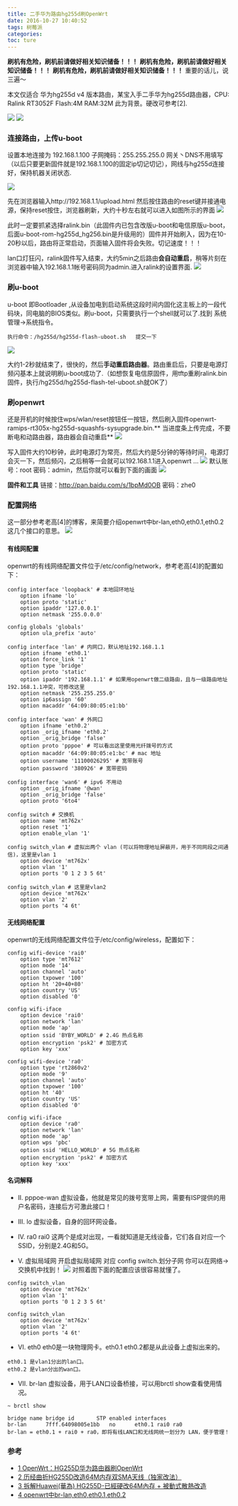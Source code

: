 ```yaml
---
title: 二手华为路由hg255d刷OpenWrt
date: 2016-10-27 10:40:52
tags: 树莓派
categories:
toc: ture
---
```

**刷机有危险，刷机前请做好相关知识储备！！！**
**刷机有危险，刷机前请做好相关知识储备！！！**
**刷机有危险，刷机前请做好相关知识储备！！！**
重要的话儿，说三遍～
<!--more-->
本文仅适合 华为hg255d v4 版本路由，某宝入手二手华为hg255d路由器，CPU: Ralink RT3052F Flash:4M RAM:32M 此为背景。硬改可参考[2].

![](/images/ubuntu/hg255d.jpg)
![](/images/ubuntu/hg255d-2.jpg)

### 连接路由，上传u-boot
设置本地连接为 192.168.1.100  子网掩码：255.255.255.0 网关丶DNS不用填写（以后只要更新固件就是192.168.1.100的固定ip切记切记），网线与hg255d连接好，保持机器关闭状态.

![](/images/ubuntu/hg255d-3.jpg)

先在浏览器输入http://192.168.1.1/upload.html 然后按住路由的reset键并接通电源，保持reset按住，浏览器刷新，大约十秒左右就可以进入如图所示的界面
![](/images/ubuntu/hg255d-4.jpg)

此时一定要抓紧选择ralink.bin（此固件内已包含改版u-boot和电信原版u-boot，后面u-boot-rom-hg255d_hg256.bin是升级用的）固件并开始刷入，因为在10-20秒以后，路由将正常启动，页面输入固件将会失败。切记速度！！！

lan口灯狂闪，ralink固件写入结束，大约5min之后路由**会自动重启**，稍等片刻在浏览器中输入192.168.1.1帐号密码同为admin.进入ralink的设置界面.
![](/images/ubuntu/hg255d-5.jpg)

### 刷u-boot
u-boot 即Bootloader ,从设备加电到启动系统这段时间内固化这主板上的一段代码块，同电脑的BIOS类似。刷u-boot，只需要执行一个shell就可以了.找到 系统管理->系统指令。
```
执行命令：/hg255d/hg255d-flash-uboot.sh   提交一下
```
![](/images/ubuntu/hg255d-6.jpg)

大约1-2秒就结束了，很快的，然后**手动重启路由器**。路由重启后，只要是电源灯频闪基本上就说明刷u-boot成功了.（如想恢复电信原固件，用tftp重刷ralink.bin固件，执行/hg255d/hg255d-flash-tel-uboot.sh就OK了）

### 刷openwrt
还是开机的时候按住wps/wlan/reset按钮任一按钮，然后刷入固件openwrt-ramips-rt305x-hg255d-squashfs-sysupgrade.bin.** 当进度条上传完成，不要断电和动路由器，路由器会自动重启**
![](/images/ubuntu/hg255d-7.jpg)


写入固件大约10秒钟，此时电源灯为常亮，然后大约是5分钟的等待时间，电源灯会灭一下，然后频闪，之后稍等一会就可以192.168.1.1进入openwrt ...
![](/images/ubuntu/hg255d-8.jpg)
默认账号：root 密码：admin，然后你就可以看到下面的画面
![](/images/ubuntu/hg255d-9.jpg)

**固件和工具**
链接：http://pan.baidu.com/s/1bpMd0OB 密码：zhe0

### 配置网络
这一部分参考老高[4]的博客，来简要介绍openwrt中br-lan,eth0,eth0.1,eth0.2 这几个接口的意思。
![](/images/ubuntu/hg255d-10.png)

#### 有线网配置
openwrt的有线网络配置文件位于/etc/config/network，参考老高[4]的配置如下：
```
config interface 'loopback' # 本地回环地址
    option ifname 'lo'
    option proto 'static'
    option ipaddr '127.0.0.1'
    option netmask '255.0.0.0'

config globals 'globals'
    option ula_prefix 'auto'

config interface 'lan' # 内网口，默认地址192.168.1.1
    option ifname 'eth0.1'
    option force_link '1'
    option type 'bridge'
    option proto 'static'
    option ipaddr '192.168.1.1' # 如果用openwrt做二级路由，且与一级路由地址192.168.1.1冲突，可修改这里
    option netmask '255.255.255.0'
    option ip6assign '60'
    option macaddr '64:09:80:05:e1:bb'

config interface 'wan' # 外网口
    option ifname 'eth0.2'
    option _orig_ifname 'eth0.2'
    option _orig_bridge 'false'
    option proto 'pppoe' # 可以看出这里使用光纤拨号的方式
    option macaddr '64:09:80:05:e1:bc' # mac 地址
    option username '11100026295' # 宽带账号
    option password '380926' # 宽带密码

config interface 'wan6' # ipv6 不用动
    option _orig_ifname '@wan'
    option _orig_bridge 'false'
    option proto '6to4'

config switch # 交换机
    option name 'mt762x'
    option reset '1'
    option enable_vlan '1'

config switch_vlan # 虚拟出两个 vlan (可以将物理地址屏蔽开，用于不同网段之间通信)，这里是vlan 1
    option device 'mt762x'
    option vlan '1'
    option ports '0 1 2 3 5 6t'

config switch_vlan # 这里是vlan2
    option device 'mt762x'
    option vlan '2'
    option ports '4 6t'
```
#### 无线网络配置
openwrt的无线网络配置文件位于/etc/config/wireless，配置如下：
```
config wifi-device 'rai0'
    option type 'mt7612'
    option mode '14'
    option channel 'auto'
    option txpower '100'
    option ht '20+40+80'
    option country 'US'
    option disabled '0'

config wifi-iface
    option device 'rai0'
    option network 'lan'
    option mode 'ap'
    option ssid 'BYBY_WORLD' # 2.4G 热点名称
    option encryption 'psk2' # 加密方式
    option key 'xxx'

config wifi-device 'ra0'
    option type 'rt2860v2'
    option mode '9'
    option channel 'auto'
    option txpower '100'
    option ht '40'
    option country 'US'
    option disabled '0'

config wifi-iface
    option device 'ra0'
    option network 'lan'
    option mode 'ap'
    option wps 'pbc'
    option ssid 'HELLO_WORLD' # 5G 热点名称
    option encryption 'psk2' # 加密方式
    option key 'xxx'
```
#### 名词解释
* II. pppoe-wan
虚拟设备，他就是常见的拨号宽带上网，需要有ISP提供的用户名密码，连接后方可激此接口！

* III. lo
虚拟设备，自身的回环网设备。

* IV. ra0 rai0
这两个是成对出现，一看就知道是无线设备，它们各自对应一个SSID，分别是2.4G和5G。

* V. 虚拟局域网
开启虚拟局域网 对应 config switch.划分子网 你可以在网络->交换机中找到！
![](/images/ubuntu/hg255d-11.png)
对照着图下面的配置应该很容易就懂了。
```
config switch_vlan
    option device 'mt762x'
    option vlan '1'
    option ports '0 1 2 3 5 6t'

config switch_vlan
    option device 'mt762x'
    option vlan '2'
    option ports '4 6t'
```
* VI. eth0
eth0是一块物理网卡。eth0.1 eth0.2都是从此设备上虚拟出来的。
```
eth0.1 是vlan1分出的lan口。
eth0.2 是vlan分出的wan口。
```
* VII. br-lan
虚拟设备，用于LAN口设备桥接，可以用brctl show查看使用情况。
```
~ brctl show

bridge name bridge id       STP enabled interfaces
br-lan      7fff.64098005e1bb   no      eth0.1 rai0 ra0
br-lan = eth0.1 + rai0 + ra0，即将有线LAN口和无线网统一划分为 LAN，便于管理！
```
### 参考
* [1 OpenWrt：HG255D华为路由器刷OpenWrt](http://www.jianshu.com/p/34f9c4963105)
* [2 历经曲折HG255D改造64M内存双SMA天线（独家改法）](http://forum.eepw.com.cn/thread/236267/1)
* [3 拆解Huawei(華為) HG255D-已經硬改64M內存 + 被動式散熱改造](http://www.right.com.cn/forum/thread-153163-1-1.html)
* [4 openwrt中br-lan,eth0,eth0.1,eth0.2](https://blog.phpgao.com/openwrt-interface.html)

